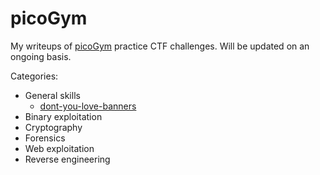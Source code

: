 # picoGym

My writeups of [picoGym](https://play.picoctf.org/practice) practice CTF challenges. Will be updated on an ongoing basis.

Categories:

* General skills
  * [dont-you-love-banners](./dont-you-love-banners/)
* Binary exploitation
* Cryptography
* Forensics
* Web exploitation
* Reverse engineering
